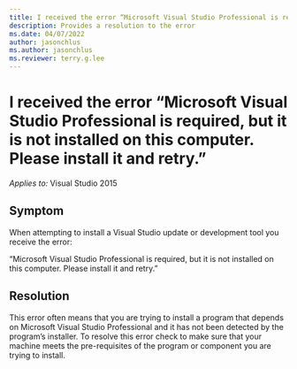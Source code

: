 ```yaml
---
title: I received the error “Microsoft Visual Studio Professional is required, but it is not installed on this computer. Please install it and retry.”
description: Provides a resolution to the error
ms.date: 04/07/2022
author: jasonchlus
ms.author: jasonchlus
ms.reviewer: terry.g.lee
---
```


# I received the error “Microsoft Visual Studio Professional is required, but it is not installed on this computer. Please install it and retry.”

_Applies to:_&nbsp;Visual Studio 2015

## Symptom
When attempting to install a Visual Studio update or development tool you receive the error:

“Microsoft Visual Studio Professional is required, but it is not installed on this computer. Please install it and retry.”

## Resolution
This error often means that you are trying to install a program that depends on Microsoft Visual Studio Professional and it has not been detected by the program’s installer. To resolve this error check to make sure that your machine meets the pre-requisites of the program or component you are trying to install.
